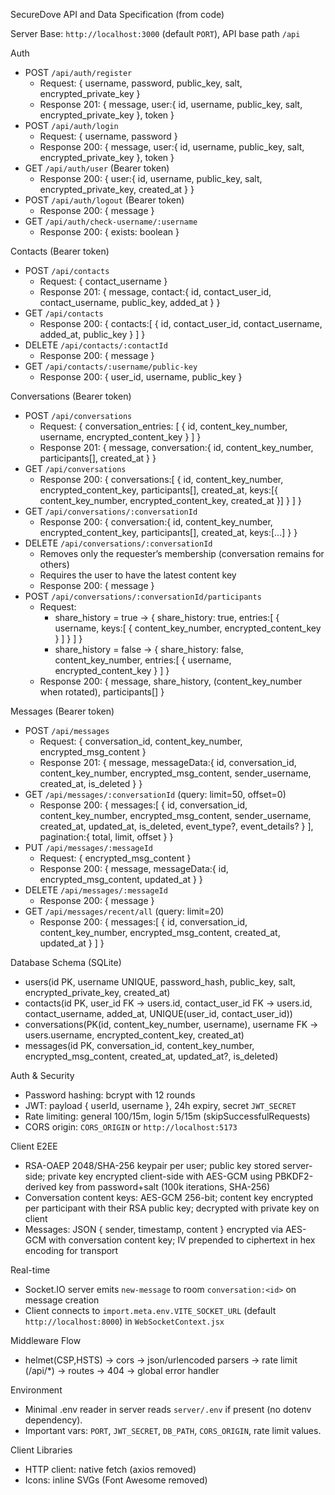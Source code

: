 SecureDove API and Data Specification (from code)

Server Base: `http://localhost:3000` (default `PORT`), API base path `/api`

Auth
- POST `/api/auth/register`
  - Request: { username, password, public_key, salt, encrypted_private_key }
  - Response 201: { message, user:{ id, username, public_key, salt, encrypted_private_key }, token }
- POST `/api/auth/login`
  - Request: { username, password }
  - Response 200: { message, user:{ id, username, public_key, salt, encrypted_private_key }, token }
- GET `/api/auth/user` (Bearer token)
  - Response 200: { user:{ id, username, public_key, salt, encrypted_private_key, created_at } }
- POST `/api/auth/logout` (Bearer token)
  - Response 200: { message }
- GET `/api/auth/check-username/:username`
  - Response 200: { exists: boolean }

Contacts (Bearer token)
- POST `/api/contacts`
  - Request: { contact_username }
  - Response 201: { message, contact:{ id, contact_user_id, contact_username, public_key, added_at } }
- GET `/api/contacts`
  - Response 200: { contacts:[ { id, contact_user_id, contact_username, added_at, public_key } ] }
- DELETE `/api/contacts/:contactId`
  - Response 200: { message }
- GET `/api/contacts/:username/public-key`
  - Response 200: { user_id, username, public_key }

Conversations (Bearer token)
- POST `/api/conversations`
  - Request: { conversation_entries: [ { id, content_key_number, username, encrypted_content_key } ] }
  - Response 201: { message, conversation:{ id, content_key_number, participants[], created_at } }
- GET `/api/conversations`
  - Response 200: { conversations:[ { id, content_key_number, encrypted_content_key, participants[], created_at, keys:[{ content_key_number, encrypted_content_key, created_at }] } ] }
- GET `/api/conversations/:conversationId`
  - Response 200: { conversation:{ id, content_key_number, encrypted_content_key, participants[], created_at, keys:[...] } }
- DELETE `/api/conversations/:conversationId`
  - Removes only the requester’s membership (conversation remains for others)
  - Requires the user to have the latest content key
  - Response 200: { message }
- POST `/api/conversations/:conversationId/participants`
  - Request:
    - share_history = true → { share_history: true, entries:[ { username, keys:[ { content_key_number, encrypted_content_key } ] } ] }
    - share_history = false → { share_history: false, content_key_number, entries:[ { username, encrypted_content_key } ] }
  - Response 200: { message, share_history, (content_key_number when rotated), participants[] }

Messages (Bearer token)
- POST `/api/messages`
  - Request: { conversation_id, content_key_number, encrypted_msg_content }
  - Response 201: { message, messageData:{ id, conversation_id, content_key_number, encrypted_msg_content, sender_username, created_at, is_deleted } }
- GET `/api/messages/:conversationId` (query: limit=50, offset=0)
  - Response 200: { messages:[ { id, conversation_id, content_key_number, encrypted_msg_content, sender_username, created_at, updated_at, is_deleted, event_type?, event_details? } ], pagination:{ total, limit, offset } }
- PUT `/api/messages/:messageId`
  - Request: { encrypted_msg_content }
  - Response 200: { message, messageData:{ id, encrypted_msg_content, updated_at } }
- DELETE `/api/messages/:messageId`
  - Response 200: { message }
- GET `/api/messages/recent/all` (query: limit=20)
  - Response 200: { messages:[ { id, conversation_id, content_key_number, encrypted_msg_content, created_at, updated_at } ] }

Database Schema (SQLite)
- users(id PK, username UNIQUE, password_hash, public_key, salt, encrypted_private_key, created_at)
- contacts(id PK, user_id FK -> users.id, contact_user_id FK -> users.id, contact_username, added_at, UNIQUE(user_id, contact_user_id))
- conversations(PK(id, content_key_number, username), username FK -> users.username, encrypted_content_key, created_at)
- messages(id PK, conversation_id, content_key_number, encrypted_msg_content, created_at, updated_at?, is_deleted)

Auth & Security
- Password hashing: bcrypt with 12 rounds
- JWT: payload { userId, username }, 24h expiry, secret `JWT_SECRET`
- Rate limiting: general 100/15m, login 5/15m (skipSuccessfulRequests)
- CORS origin: `CORS_ORIGIN` or `http://localhost:5173`

Client E2EE
- RSA-OAEP 2048/SHA-256 keypair per user; public key stored server-side; private key encrypted client-side with AES-GCM using PBKDF2-derived key from password+salt (100k iterations, SHA-256)
- Conversation content keys: AES-GCM 256-bit; content key encrypted per participant with their RSA public key; decrypted with private key on client
- Messages: JSON { sender, timestamp, content } encrypted via AES-GCM with conversation content key; IV prepended to ciphertext in hex encoding for transport

Real-time
- Socket.IO server emits `new-message` to room `conversation:<id>` on message creation
- Client connects to `import.meta.env.VITE_SOCKET_URL` (default `http://localhost:8000`) in `WebSocketContext.jsx`

Middleware Flow
- helmet(CSP,HSTS) → cors → json/urlencoded parsers → rate limit (/api/*) → routes → 404 → global error handler

Environment
- Minimal .env reader in server reads `server/.env` if present (no dotenv dependency).
- Important vars: `PORT`, `JWT_SECRET`, `DB_PATH`, `CORS_ORIGIN`, rate limit values.

Client Libraries
- HTTP client: native fetch (axios removed)
- Icons: inline SVGs (Font Awesome removed)
